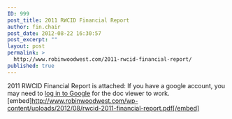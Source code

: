 ```yaml
---
ID: 999
post_title: 2011 RWCID Financial Report
author: fin.chair
post_date: 2012-08-22 16:30:57
post_excerpt: ""
layout: post
permalink: >
  http://www.robinwoodwest.com/2011-rwcid-financial-report/
published: true
---
```

2011 RWCID Financial Report is attached:
If you have a google account, you may need to <a href="https://accounts.google.com/Login" target="_blank">log in to Google</a> for the doc viewer to work.
[embed]http://www.robinwoodwest.com/wp-content/uploads/2012/08/rwcid-2011-financial-report.pdf[/embed]
